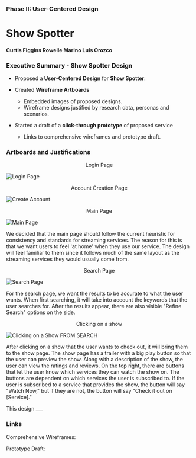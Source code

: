 ### Phase II: User-Centered Design

# Show Spotter

#### Curtis Figgins   Rowelle Marino   Luis Orozco


### Executive Summary - Show Spotter Design

   * Proposed a **User-Centered Design** for **Show Spotter**.
   
   * Created **Wireframe Artboards**
      * Embedded images of proposed designs.
      * Wireframe designs justified by research data, personas and scenarios.
    
   * Started a draft of a **click-through prototype** of proposed service
      * Links to comprehensive wireframes and prototype draft.
 

### Artboards and Justifications

<p align = "center">Login Page</p>

![Login Page](https://user-images.githubusercontent.com/60239910/115742878-f5fcfa00-a345-11eb-9f83-160c6b5ea9ed.png)

<p align = "center">Account Creation Page</p>

![Create Account](https://user-images.githubusercontent.com/60239910/115742893-f8f7ea80-a345-11eb-844c-52a5aaa65d17.png)

<p align = "center">Main Page</p>

![Main Page](https://user-images.githubusercontent.com/60239910/115742833-ea113800-a345-11eb-9147-36c6c3318355.png)

We decided that the main page should follow the current heuristic for consistency and standards for streaming services. The reason for this is that we want users to feel 'at home' when they use our service. The design will feel familiar to them since it follows much of the same layout as the streaming services they would usually come from.

<p align = "center">Search Page</p>

![Search Page](https://user-images.githubusercontent.com/60239910/115742961-0a40f700-a346-11eb-8346-bdcdc74c4464.png)

For the search page, we want the results to be accurate to what the user wants. When first searching, it will take into account the keywords that the user searches for. After the results appear, there are also visible "Refine Search" options on the side. 

<p align = "center">Clicking on a show</p>

![Clicking on a Show  FROM SEARCH](https://user-images.githubusercontent.com/60239910/115742991-1036d800-a346-11eb-99f9-9b5a73c8bb77.png)

After clicking on a show that the user wants to check out, it will bring them to the show page. The show page has a trailer with a big play button so that the user can preview the show. Along with a description of the show, the user can view the ratings and reviews. On the top right, there are buttons that let the user know which services they can watch the show on. The buttons are dependent on which services the user is subscribed to. If the user is subscribed to a service that provides the show, the button will say "Watch Now," but if they are not, the button will say "Check it out on [Service]."

This design ___

### Links

Comprehensive Wireframes:

Prototype Draft:
